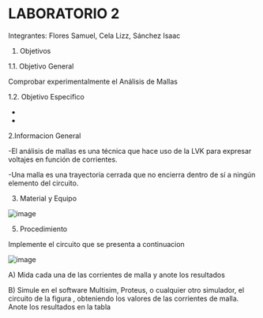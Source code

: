 # LABORATORIO 2

Integrantes: Flores Samuel, Cela Lizz, Sánchez Isaac

1. Objetivos 

  1.1.	Objetivo General

Comprobar experimentalmente el Análisis de Mallas

  1.2. 	Objetivo Especifico
  
  -
  -
  
2.Informacion General

-El análisis de mallas es una técnica que hace uso de la LVK para expresar voltajes en función de corrientes.

-Una malla es una trayectoria cerrada que no encierra dentro de sí a ningún elemento del circuito.

3.  Material y Equipo 

![image](https://user-images.githubusercontent.com/94079321/142954569-0c4f6e23-29b4-4a7a-9e2f-bd6ffb3f5db4.png)

5.	Procedimiento

Implemente el circuito que se presenta a continuacion

![image](https://user-images.githubusercontent.com/94079321/142954609-40257205-4612-44d2-a644-204200467470.png)

A)  Mida cada una de las corrientes de malla y anote los resultados 


B) Simule en el software Multisim, Proteus, o cualquier otro simulador, el circuito de la figura , obteniendo los valores de las corrientes de malla. Anote los resultados
en la tabla
